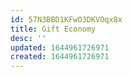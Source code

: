 ```yaml
---
id: 57N3BBD1KFwO3DKVOqx8x
title: Gift Economy
desc: ''
updated: 1644961726971
created: 1644961726971
---
```


